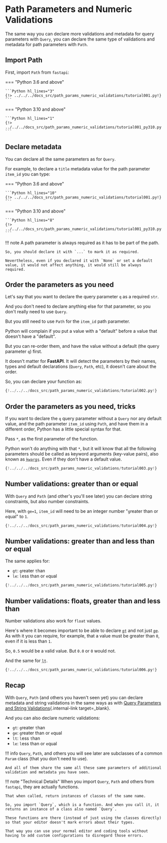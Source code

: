 # Path Parameters and Numeric Validations

The same way you can declare more validations and metadata for query parameters with `Query`, you can declare the same type of validations and metadata for path parameters with `Path`.

## Import Path

First, import `Path` from `fastapi`:

=== "Python 3.6 and above"

    ```Python hl_lines="3"
    {!> ../../../docs_src/path_params_numeric_validations/tutorial001.py!}
    ```

=== "Python 3.10 and above"

    ```Python hl_lines="1"
    {!> ../../../docs_src/path_params_numeric_validations/tutorial001_py310.py!}
    ```

## Declare metadata

You can declare all the same parameters as for `Query`.

For example, to declare a `title` metadata value for the path parameter `item_id` you can type:

=== "Python 3.6 and above"

    ```Python hl_lines="10"
    {!> ../../../docs_src/path_params_numeric_validations/tutorial001.py!}
    ```

=== "Python 3.10 and above"

    ```Python hl_lines="8"
    {!> ../../../docs_src/path_params_numeric_validations/tutorial001_py310.py!}
    ```

!!! note
    A path parameter is always required as it has to be part of the path.

    So, you should declare it with `...` to mark it as required.

    Nevertheless, even if you declared it with `None` or set a default value, it would not affect anything, it would still be always required.

## Order the parameters as you need

Let's say that you want to declare the query parameter `q` as a required `str`.

And you don't need to declare anything else for that parameter, so you don't really need to use `Query`.

But you still need to use `Path` for the `item_id` path parameter.

Python will complain if you put a value with a "default" before a value that doesn't have a "default".

But you can re-order them, and have the value without a default (the query parameter `q`) first.

It doesn't matter for **FastAPI**. It will detect the parameters by their names, types and default declarations (`Query`, `Path`, etc), it doesn't care about the order.

So, you can declare your function as:

```Python hl_lines="7"
{!../../../docs_src/path_params_numeric_validations/tutorial002.py!}
```

## Order the parameters as you need, tricks

If you want to declare the `q` query parameter without a `Query` nor any default value, and the path parameter `item_id` using `Path`, and have them in a different order, Python has a little special syntax for that.

Pass `*`, as the first parameter of the function.

Python won't do anything with that `*`, but it will know that all the following parameters should be called as keyword arguments (key-value pairs), also known as <abbr title="From: K-ey W-ord Arg-uments"><code>kwargs</code></abbr>. Even if they don't have a default value.

```Python hl_lines="7"
{!../../../docs_src/path_params_numeric_validations/tutorial003.py!}
```

## Number validations: greater than or equal

With `Query` and `Path` (and other's you'll see later) you can declare string constraints, but also number constraints.

Here, with `ge=1`, `item_id` will need to be an integer number "`g`reater than or `e`qual" to `1`.

```Python hl_lines="8"
{!../../../docs_src/path_params_numeric_validations/tutorial004.py!}
```

## Number validations: greater than and less than or equal

The same applies for:

* `gt`: `g`reater `t`han
* `le`: `l`ess than or `e`qual

```Python hl_lines="9"
{!../../../docs_src/path_params_numeric_validations/tutorial005.py!}
```

## Number validations: floats, greater than and less than

Number validations also work for `float` values.

Here's where it becomes important to be able to declare <abbr title="greater than"><code>gt</code></abbr> and not just <abbr title="greater than or equal"><code>ge</code></abbr>. As with it you can require, for example, that a value must be greater than `0`, even if it is less than `1`.

So, `0.5` would be a valid value. But `0.0` or `0` would not.

And the same for <abbr title="less than"><code>lt</code></abbr>.

```Python hl_lines="11"
{!../../../docs_src/path_params_numeric_validations/tutorial006.py!}
```

## Recap

With `Query`, `Path` (and others you haven't seen yet) you can declare metadata and string validations in the same ways as with [Query Parameters and String Validations](query-params-str-validations.md){.internal-link target=_blank}.

And you can also declare numeric validations:

* `gt`: `g`reater `t`han
* `ge`: `g`reater than or `e`qual
* `lt`: `l`ess `t`han
* `le`: `l`ess than or `e`qual

!!! info
    `Query`, `Path`, and others you will see later are subclasses of a common `Param` class (that you don't need to use).

    And all of them share the same all these same parameters of additional validation and metadata you have seen.

!!! note "Technical Details"
    When you import `Query`, `Path` and others from `fastapi`, they are actually functions.

    That when called, return instances of classes of the same name.

    So, you import `Query`, which is a function. And when you call it, it returns an instance of a class also named `Query`.

    These functions are there (instead of just using the classes directly) so that your editor doesn't mark errors about their types.

    That way you can use your normal editor and coding tools without having to add custom configurations to disregard those errors.
